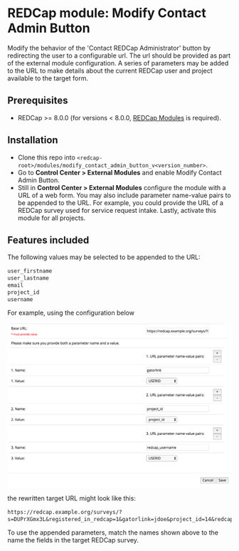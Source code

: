 # REDCap module: Modify Contact Admin Button

Modify the behavior of the 'Contact REDCap Administrator' button by redirecting the user to a configurable url. The url should be provided as part of the external module configuration. A series of parameters may be added to the URL to make details about the current REDCap user and project available to the target form.

## Prerequisites
- REDCap >= 8.0.0 (for versions < 8.0.0, [REDCap Modules](https://github.com/vanderbilt/redcap-external-modules) is required).


## Installation
- Clone this repo into `<redcap-root>/modules/modify_contact_admin_button_v<version_number>`.
- Go to **Control Center > External Modules** and enable Modify Contact Admin Button.
- Still in **Control Center > External Modules** configure the module with a URL of a web form. You may also include parameter name-value pairs to be appended to the URL. For example, you could provide the URL of a REDCap survey used for service request intake. Lastly, activate this module for all projects.


## Features included
The following values may be selected to be appended to the URL: 
	
    user_firstname
    user_lastname
    email
    project_id
    username

For example, using the configuration below

![Example Configuration](example_configuration.png)


the rewritten target URL might look like this:

    https://redcap.example.org/surveys/?s=DUPrXGmx3L&registered_in_redcap=1&gatorlink=jdoe&project_id=14&redcap_username=jdoe

To use the appended parameters, match the names shown above to the name the fields in the target REDCap survey.

